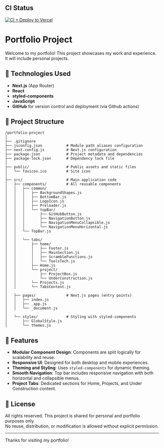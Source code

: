 ## CI Status

[![CI + Deploy to Vercel](https://github.com/dagarcial/portafolio-project/actions/workflows/CI.yml/badge.svg)](https://github.com/dagarcial/portafolio-project/actions/workflows/CI.yml)

# Portfolio Project

Welcome to my portfolio! This project showcases my work and experience. 
It will include personal projects.

## 🚀 Technologies Used

* **Next.js** (App Router)
* **React**
* **styled-components**
* **JavaScript**
* **GitHub** for version control and deployment (via Github actions)

## 📁 Project Structure

```
/portfolio-project
│
├── .gitignore
├── jsconfig.json           # Module path aliases configuration
├── next.config.js          # Next.js configuration
├── package.json            # Project metadata and dependencies
├── package-lock.json       # Dependency lock file
│
├── public/                 # Public assets and static files
│   └── favicon.ico         # Site icon
│
├── src/                    # Main application code
│   ├── components/         # All reusable components
│   │   ├── common/
│   │   │   ├── BackgroundShapes.js
│   │   │   ├── BottomBar.js
│   │   │   ├── LogoIcon.js
│   │   │   ├── Preloader.js
│   │   │   └── topBar/
│   │   │       ├── GitHubButton.js
│   │   │       ├── NavigationButton.js
│   │   │       ├── NavigationMenuCollapsible.js
│   │   │       └── NavigationMenuHorizontal.js
│   │   └── TopBar.js
│   │
│   │   └── tabs/
│   │       ├── home/
│   │       │   ├── Footer.js
│   │       │   ├── MainSection.js
│   │       │   ├── ScrambleFunctions.js
│   │       │   └── ToolsTech.js
│   │       ├── Home.js
│   │       └── project/
│   │           ├── ProjectBox.js
│   │           └── UnderConstruction.js
│   │       └── Projects.js
│   │       └── TabsContent.js
│
│   ├── pages/              # Next.js pages (entry points)
│   │   ├── index.js
│   │   ├── _app.js
│   │   └── _document.js
│
│   └── styles/             # Styling with styled-components
│       ├── GlobalStyle.js
│       └── themes.js
```

## 🧩 Features

* **Modular Component Design**: Components are split logically for scalability and reuse.
* **Responsive UI**: Designed for both desktop and mobile experiences.
* **Theming and Styling**: Uses `styled-components` for dynamic theming.
* **Smooth Navigation**: Top bar includes responsive navigation with both horizontal and collapsible menus.
* **Project Tabs**: Dedicated sections for Home, Projects, and Under Construction content.

## 📜 License

All rights reserved. This project is shared for personal and portfolio purposes only.  
No reuse, distribution, or modification is allowed without explicit permission.

---

Thanks for visiting my portfolio!
